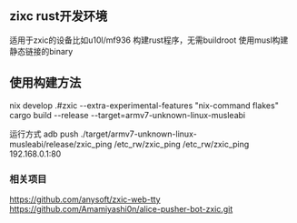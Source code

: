 ## zixc rust开发环境

适用于zxic的设备比如u10l/mf936 构建rust程序，无需buildroot
使用musl构建静态链接的binary 


## 使用构建方法

nix develop .#zxic --extra-experimental-features "nix-command flakes"
cargo build --release  --target=armv7-unknown-linux-musleabi

运行方式
adb push ./target/armv7-unknown-linux-musleabi/release/zxic_ping /etc_rw/zxic_ping
/etc_rw/zxic_ping 192.168.0.1:80


### 相关项目
https://github.com/anysoft/zxic-web-tty
https://github.com/Amamiyashi0n/alice-pusher-bot-zxic.git